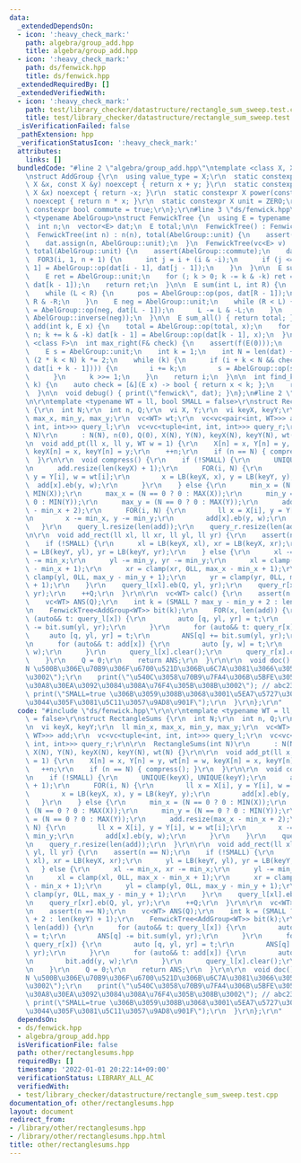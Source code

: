 ```yaml
---
data:
  _extendedDependsOn:
  - icon: ':heavy_check_mark:'
    path: algebra/group_add.hpp
    title: algebra/group_add.hpp
  - icon: ':heavy_check_mark:'
    path: ds/fenwick.hpp
    title: ds/fenwick.hpp
  _extendedRequiredBy: []
  _extendedVerifiedWith:
  - icon: ':heavy_check_mark:'
    path: test/library_checker/datastructure/rectangle_sum_sweep.test.cpp
    title: test/library_checker/datastructure/rectangle_sum_sweep.test.cpp
  _isVerificationFailed: false
  _pathExtension: hpp
  _verificationStatusIcon: ':heavy_check_mark:'
  attributes:
    links: []
  bundledCode: "#line 2 \"algebra/group_add.hpp\"\ntemplate <class X, X ZERO = X(0)>\r\
    \nstruct AddGroup {\r\n  using value_type = X;\r\n  static constexpr X op(const\
    \ X &x, const X &y) noexcept { return x + y; }\r\n  static constexpr X inverse(const\
    \ X &x) noexcept { return -x; }\r\n  static constexpr X power(const X &x, ll n)\
    \ noexcept { return n * x; }\r\n  static constexpr X unit = ZERO;\r\n  static\
    \ constexpr bool commute = true;\r\n};\r\n#line 3 \"ds/fenwick.hpp\"\n\ntemplate\
    \ <typename AbelGroup>\nstruct FenwickTree {\n  using E = typename AbelGroup::value_type;\n\
    \  int n;\n  vector<E> dat;\n  E total;\n\n  FenwickTree() : FenwickTree(0) {}\n\
    \  FenwickTree(int n) : n(n), total(AbelGroup::unit) {\n    assert(AbelGroup::commute);\n\
    \    dat.assign(n, AbelGroup::unit);\n  }\n  FenwickTree(vc<E> v) : n(len(v)),\
    \ total(AbelGroup::unit) {\n    assert(AbelGroup::commute);\n    dat = v;\n  \
    \  FOR3(i, 1, n + 1) {\n      int j = i + (i & -i);\n      if (j <= n) dat[j -\
    \ 1] = AbelGroup::op(dat[i - 1], dat[j - 1]);\n    }\n  }\n\n  E sum(int k) {\n\
    \    E ret = AbelGroup::unit;\n    for (; k > 0; k -= k & -k) ret = AbelGroup::op(ret,\
    \ dat[k - 1]);\n    return ret;\n  }\n\n  E sum(int L, int R) {\n    E pos = AbelGroup::unit;\n\
    \    while (L < R) {\n      pos = AbelGroup::op(pos, dat[R - 1]);\n      R -=\
    \ R & -R;\n    }\n    E neg = AbelGroup::unit;\n    while (R < L) {\n      neg\
    \ = AbelGroup::op(neg, dat[L - 1]);\n      L -= L & -L;\n    }\n    return AbelGroup::op(pos,\
    \ AbelGroup::inverse(neg));\n  }\n\n  E sum_all() { return total; }\n\n  void\
    \ add(int k, E x) {\n    total = AbelGroup::op(total, x);\n    for (++k; k <=\
    \ n; k += k & -k) dat[k - 1] = AbelGroup::op(dat[k - 1], x);\n  }\n\n  template\
    \ <class F>\n  int max_right(F& check) {\n    assert(f(E(0)));\n    ll i = 0;\n\
    \    E s = AbelGroup::unit;\n    int k = 1;\n    int N = len(dat) + 1;\n    while\
    \ (2 * k < N) k *= 2;\n    while (k) {\n      if (i + k < N && check(AbelGroup::op(s,\
    \ dat[i + k - 1]))) {\n        i += k;\n        s = AbelGroup::op(s, dat[i - 1]);\n\
    \      }\n      k >>= 1;\n    }\n    return i;\n  }\n\n  int find_kth_element(E\
    \ k) {\n    auto check = [&](E x) -> bool { return x < k; };\n    return max_right(check);\n\
    \  }\n\n  void debug() { print(\"fenwick\", dat); }\n};\n#line 2 \"other/rectanglesums.hpp\"\
    \n\r\ntemplate <typename WT = ll, bool SMALL = false>\r\nstruct RectangleSums\
    \ {\r\n  int N;\r\n  int n, Q;\r\n  vi X, Y;\r\n  vi keyX, keyY;\r\n  ll min_x,\
    \ max_x, min_y, max_y;\r\n  vc<WT> wt;\r\n  vc<vc<pair<int, WT>>> add;\r\n  vc<vc<tuple<int,\
    \ int, int>>> query_l;\r\n  vc<vc<tuple<int, int, int>>> query_r;\r\n\r\n  RectangleSums(int\
    \ N)\r\n      : N(N), n(0), Q(0), X(N), Y(N), keyX(N), keyY(N), wt(N) {}\r\n\r\
    \n  void add_pt(ll x, ll y, WT w = 1) {\r\n    X[n] = x, Y[n] = y, wt[n] = w,\
    \ keyX[n] = x, keyY[n] = y;\r\n    ++n;\r\n    if (n == N) { compress(); }\r\n\
    \  }\r\n\r\n  void compress() {\r\n    if (!SMALL) {\r\n      UNIQUE(keyX), UNIQUE(keyY);\r\
    \n      add.resize(len(keyX) + 1);\r\n      FOR(i, N) {\r\n        ll x = X[i],\
    \ y = Y[i], w = wt[i];\r\n        x = LB(keyX, x), y = LB(keyY, y);\r\n      \
    \  add[x].eb(y, w);\r\n      }\r\n    } else {\r\n      min_x = (N == 0 ? 0 :\
    \ MIN(X));\r\n      max_x = (N == 0 ? 0 : MAX(X));\r\n      min_y = (N == 0 ?\
    \ 0 : MIN(Y));\r\n      max_y = (N == 0 ? 0 : MAX(Y));\r\n      add.resize(max_x\
    \ - min_x + 2);\r\n      FOR(i, N) {\r\n        ll x = X[i], y = Y[i], w = wt[i];\r\
    \n        x -= min_x, y -= min_y;\r\n        add[x].eb(y, w);\r\n      }\r\n \
    \   }\r\n    query_l.resize(len(add));\r\n    query_r.resize(len(add));\r\n  }\r\
    \n\r\n  void add_rect(ll xl, ll xr, ll yl, ll yr) {\r\n    assert(n == N);\r\n\
    \    if (!SMALL) {\r\n      xl = LB(keyX, xl), xr = LB(keyX, xr);\r\n      yl\
    \ = LB(keyY, yl), yr = LB(keyY, yr);\r\n    } else {\r\n      xl -= min_x, xr\
    \ -= min_x;\r\n      yl -= min_y, yr -= min_y;\r\n      xl = clamp(xl, 0LL, max_x\
    \ - min_x + 1);\r\n      xr = clamp(xr, 0LL, max_x - min_x + 1);\r\n      yl =\
    \ clamp(yl, 0LL, max_y - min_y + 1);\r\n      yr = clamp(yr, 0LL, max_y - min_y\
    \ + 1);\r\n    }\r\n    query_l[xl].eb(Q, yl, yr);\r\n    query_r[xr].eb(Q, yl,\
    \ yr);\r\n    ++Q;\r\n  }\r\n\r\n  vc<WT> calc() {\r\n    assert(n == N);\r\n\
    \    vc<WT> ANS(Q);\r\n    int k = (SMALL ? max_y - min_y + 2 : len(keyY) + 1);\r\
    \n    FenwickTree<AddGroup<WT>> bit(k);\r\n    FOR(x, len(add)) {\r\n      for\
    \ (auto&& t: query_l[x]) {\r\n        auto [q, yl, yr] = t;\r\n        ANS[q]\
    \ -= bit.sum(yl, yr);\r\n      }\r\n      for (auto&& t: query_r[x]) {\r\n   \
    \     auto [q, yl, yr] = t;\r\n        ANS[q] += bit.sum(yl, yr);\r\n      }\r\
    \n      for (auto&& t: add[x]) {\r\n        auto [y, w] = t;\r\n        bit.add(y,\
    \ w);\r\n      }\r\n      query_l[x].clear();\r\n      query_r[x].clear();\r\n\
    \    }\r\n    Q = 0;\r\n    return ANS;\r\n  }\r\n\r\n  void doc() {\r\n    print(\"\
    N \u500B\u306E\u70B9\u306F\u6700\u521D\u306B\u6C7A\u3081\u3066\u3057\u307E\u3046\
    \u3002\");\r\n    print(\"\u540C\u3058\u70B9\u7FA4\u306B\u5BFE\u3057\u3066\u30AF\
    \u30A8\u30EA\u3092\u3084\u308A\u76F4\u305B\u308B\u3002\"); // abc233-h\r\n   \
    \ print(\"SMALL=true \u306B\u3059\u308B\u3068\u3001\u5EA7\u5727\u3092\u3057\u306A\
    \u3044\u305F\u3081\u5C11\u3057\u9AD8\u901F\");\r\n  }\r\n};\r\n"
  code: "#include \"ds/fenwick.hpp\"\r\n\r\ntemplate <typename WT = ll, bool SMALL\
    \ = false>\r\nstruct RectangleSums {\r\n  int N;\r\n  int n, Q;\r\n  vi X, Y;\r\
    \n  vi keyX, keyY;\r\n  ll min_x, max_x, min_y, max_y;\r\n  vc<WT> wt;\r\n  vc<vc<pair<int,\
    \ WT>>> add;\r\n  vc<vc<tuple<int, int, int>>> query_l;\r\n  vc<vc<tuple<int,\
    \ int, int>>> query_r;\r\n\r\n  RectangleSums(int N)\r\n      : N(N), n(0), Q(0),\
    \ X(N), Y(N), keyX(N), keyY(N), wt(N) {}\r\n\r\n  void add_pt(ll x, ll y, WT w\
    \ = 1) {\r\n    X[n] = x, Y[n] = y, wt[n] = w, keyX[n] = x, keyY[n] = y;\r\n \
    \   ++n;\r\n    if (n == N) { compress(); }\r\n  }\r\n\r\n  void compress() {\r\
    \n    if (!SMALL) {\r\n      UNIQUE(keyX), UNIQUE(keyY);\r\n      add.resize(len(keyX)\
    \ + 1);\r\n      FOR(i, N) {\r\n        ll x = X[i], y = Y[i], w = wt[i];\r\n\
    \        x = LB(keyX, x), y = LB(keyY, y);\r\n        add[x].eb(y, w);\r\n   \
    \   }\r\n    } else {\r\n      min_x = (N == 0 ? 0 : MIN(X));\r\n      max_x =\
    \ (N == 0 ? 0 : MAX(X));\r\n      min_y = (N == 0 ? 0 : MIN(Y));\r\n      max_y\
    \ = (N == 0 ? 0 : MAX(Y));\r\n      add.resize(max_x - min_x + 2);\r\n      FOR(i,\
    \ N) {\r\n        ll x = X[i], y = Y[i], w = wt[i];\r\n        x -= min_x, y -=\
    \ min_y;\r\n        add[x].eb(y, w);\r\n      }\r\n    }\r\n    query_l.resize(len(add));\r\
    \n    query_r.resize(len(add));\r\n  }\r\n\r\n  void add_rect(ll xl, ll xr, ll\
    \ yl, ll yr) {\r\n    assert(n == N);\r\n    if (!SMALL) {\r\n      xl = LB(keyX,\
    \ xl), xr = LB(keyX, xr);\r\n      yl = LB(keyY, yl), yr = LB(keyY, yr);\r\n \
    \   } else {\r\n      xl -= min_x, xr -= min_x;\r\n      yl -= min_y, yr -= min_y;\r\
    \n      xl = clamp(xl, 0LL, max_x - min_x + 1);\r\n      xr = clamp(xr, 0LL, max_x\
    \ - min_x + 1);\r\n      yl = clamp(yl, 0LL, max_y - min_y + 1);\r\n      yr =\
    \ clamp(yr, 0LL, max_y - min_y + 1);\r\n    }\r\n    query_l[xl].eb(Q, yl, yr);\r\
    \n    query_r[xr].eb(Q, yl, yr);\r\n    ++Q;\r\n  }\r\n\r\n  vc<WT> calc() {\r\
    \n    assert(n == N);\r\n    vc<WT> ANS(Q);\r\n    int k = (SMALL ? max_y - min_y\
    \ + 2 : len(keyY) + 1);\r\n    FenwickTree<AddGroup<WT>> bit(k);\r\n    FOR(x,\
    \ len(add)) {\r\n      for (auto&& t: query_l[x]) {\r\n        auto [q, yl, yr]\
    \ = t;\r\n        ANS[q] -= bit.sum(yl, yr);\r\n      }\r\n      for (auto&& t:\
    \ query_r[x]) {\r\n        auto [q, yl, yr] = t;\r\n        ANS[q] += bit.sum(yl,\
    \ yr);\r\n      }\r\n      for (auto&& t: add[x]) {\r\n        auto [y, w] = t;\r\
    \n        bit.add(y, w);\r\n      }\r\n      query_l[x].clear();\r\n      query_r[x].clear();\r\
    \n    }\r\n    Q = 0;\r\n    return ANS;\r\n  }\r\n\r\n  void doc() {\r\n    print(\"\
    N \u500B\u306E\u70B9\u306F\u6700\u521D\u306B\u6C7A\u3081\u3066\u3057\u307E\u3046\
    \u3002\");\r\n    print(\"\u540C\u3058\u70B9\u7FA4\u306B\u5BFE\u3057\u3066\u30AF\
    \u30A8\u30EA\u3092\u3084\u308A\u76F4\u305B\u308B\u3002\"); // abc233-h\r\n   \
    \ print(\"SMALL=true \u306B\u3059\u308B\u3068\u3001\u5EA7\u5727\u3092\u3057\u306A\
    \u3044\u305F\u3081\u5C11\u3057\u9AD8\u901F\");\r\n  }\r\n};\r\n"
  dependsOn:
  - ds/fenwick.hpp
  - algebra/group_add.hpp
  isVerificationFile: false
  path: other/rectanglesums.hpp
  requiredBy: []
  timestamp: '2022-01-01 20:22:14+09:00'
  verificationStatus: LIBRARY_ALL_AC
  verifiedWith:
  - test/library_checker/datastructure/rectangle_sum_sweep.test.cpp
documentation_of: other/rectanglesums.hpp
layout: document
redirect_from:
- /library/other/rectanglesums.hpp
- /library/other/rectanglesums.hpp.html
title: other/rectanglesums.hpp
---
```

